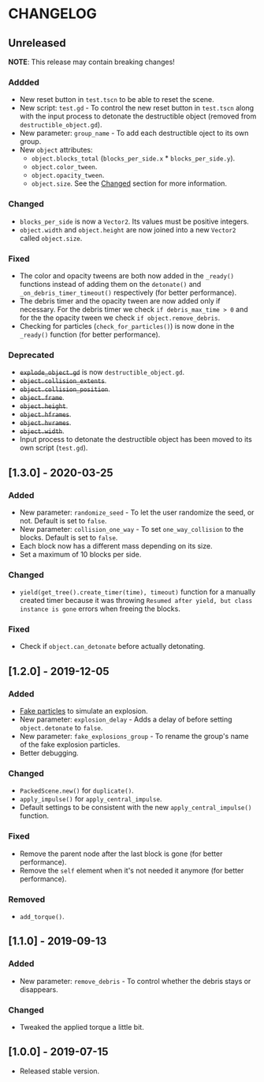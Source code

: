 # CHANGELOG

## Unreleased

**NOTE**: This release may contain breaking changes!

### Addded

* New reset button in `test.tscn` to be able to reset the scene.
* New script: `test.gd` - To control the new reset button in `test.tscn` along with the input process to detonate the destructible object (removed from `destructible_object.gd`).
* New parameter: `group_name` - To add each destructible oject to its own group.
* New `object` attributes:
  * `object.blocks_total` (`blocks_per_side.x` * `blocks_per_side.y`).
  * `object.color_tween`.
  * `object.opacity_tween`.
  * `object.size`. See the [Changed](#changed) section for more information.

### Changed

* `blocks_per_side` is now a `Vector2`. Its values must be positive integers.
* `object.width` and `object.height` are now joined into a new `Vector2` called `object.size`.

### Fixed

* The color and opacity tweens are both now added in the `_ready()` functions instead of adding them on the `detonate()` and `_on_debris_timer_timeout()` respectively (for better performance).
* The debris timer and the opacity tween are now added only if necessary. For the debris timer we check `if debris_max_time > 0` and for the the opacity tween we check `if object.remove_debris`.
* Checking for particles (`check_for_particles()`) is now done in the `_ready()` function (for better performance).

### Deprecated

* ~~`explode_object.gd`~~ is now `destructible_object.gd`.
* ~~`object.collision_extents`~~.
* ~~`object.collision_position`~~.
* ~~`object.frame`~~.
* ~~`object.height`~~.
* ~~`object.hframes`~~.
* ~~`object.hvrames`~~.
* ~~`object.width`~~.
* Input process to detonate the destructible object has been moved to its own script (`test.gd`).


## [1.3.0] - 2020-03-25

### Added

* New parameter: `randomize_seed` - To let the user randomize the seed, or not. Default is set to `false`.
* New parameter: `collision_one_way` - To set `one_way_collision` to the blocks. Default is set to `false`.
* Each block now has a different mass depending on its size.
* Set a maximum of 10 blocks per side.

### Changed

* `yield(get_tree().create_timer(time), timeout)` function for a manually created timer because it was throwing `Resumed after yield, but class instance is gone` errors when freeing the blocks.

### Fixed

* Check if `object.can_detonate` before actually detonating.

## [1.2.0] - 2019-12-05

### Added

* [Fake particles](https://github.com/hiulit/Godot-3-2D-Fake-Explosion-Particles) to simulate an explosion.
* New parameter: `explosion_delay` - Adds a delay of before setting `object.detonate` to `false`.
* New parameter: `fake_explosions_group` - To rename the group's name of the fake explosion particles. 
* Better debugging.

### Changed

* `PackedScene.new()` for `duplicate()`.
* `apply_impulse()` for `apply_central_impulse`.
* Default settings to be consistent with the new `apply_central_impulse()` function.

### Fixed

* Remove the parent node after the last block is gone (for better performance).
* Remove the `self` element when it's not needed it anymore (for better performance).

### Removed

* `add_torque()`.

## [1.1.0] - 2019-09-13

### Added

* New parameter: `remove_debris` - To control whether the debris stays or disappears.

### Changed

* Tweaked the applied torque a little bit.

## [1.0.0] - 2019-07-15

* Released stable version.
